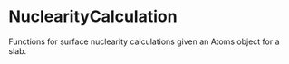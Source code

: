 # NuclearityCalculation
Functions for surface nuclearity calculations given an Atoms object for a slab.
